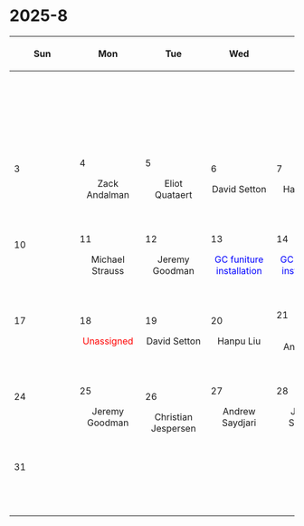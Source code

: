 # 2025-8

|<div style='max-width:100px;width:100px'><p>Sun</p></div>|<div style='max-width:100px;width:100px'><p>Mon</p></div>|<div style='max-width:100px;width:100px'><p>Tue</p></div>|<div style='max-width:100px;width:100px'><p>Wed</p></div>|<div style='max-width:100px;width:100px'><p>Thu</p></div>|<div style='max-width:100px;width:100px'><p>Fri</p></div>|<div style='max-width:100px;width:100px'><p>Sat</p></div>|
|:-:|:-:|:-:|:-:|:-:|:-:|:-:|
|<p><br/><br/></p> |<p><br/><br/></p> |<p><br/><br/></p> |<p><br/><br/></p> |<p><br/><br/></p> |<p align='left'>1</p><p>Jeremy Goodman<br/><br/></p>|<p align='left'>2</p><p><br/><br/></p>|
|<p align='left'>3</p><p><br/><br/></p>|<p align='left'>4</p><p>Zack Andalman<br/><br/></p>|<p align='left'>5</p><p>Eliot Quataert<br/><br/></p>|<p align='left'>6</p><p>David Setton<br/><br/></p>|<p align='left'>7</p><p>Hanpu Liu<br/><br/></p>|<p align='left'>8</p><p>Zack Gelles<br/><br/></p>|<p align='left'>9</p><p><br/><br/></p>|
|<p align='left'>10</p><p><br/><br/></p>|<p align='left'>11</p><p>Michael Strauss<br/><br/></p>|<p align='left'>12</p><p>Jeremy Goodman<br/><br/></p>|<p align='left'>13</p><p><span style='color:blue'>GC funiture installation</span><br/><br/></p>|<p align='left'>14</p><p><span style='color:blue'>GC funiture installation</span><br/><br/></p>|<p align='left'>15</p><p>Shaunak Modak<br/><br/></p>|<p align='left'>16</p><p><br/><br/></p>|
|<p align='left'>17</p><p><br/><br/></p>|<p align='left'>18</p><p><span style='color:red'>Unassigned</span><br/><br/></p>|<p align='left'>19</p><p>David Setton<br/><br/></p>|<p align='left'>20</p><p>Hanpu Liu<br/><br/></p>|<p align='left'>21</p><p>Zack Andalman<br/><br/></p>|<p align='left'>22</p><p>Michael Strauss<br/><br/></p>|<p align='left'>23</p><p><br/><br/></p>|
|<p align='left'>24</p><p><br/><br/></p>|<p align='left'>25</p><p>Jeremy Goodman<br/><br/></p>|<p align='left'>26</p><p>Christian<br/> Jespersen</p>|<p align='left'>27</p><p>Andrew Saydjari<br/><br/></p>|<p align='left'>28</p><p>James Sunseri<br/><br/></p>|<p align='left'>29</p><p>Shaunak Modak<br/><br/></p>|<p align='left'>30</p><p><br/><br/></p>|
|<p align='left'>31</p><p><br/><br/></p>|<p><br/><br/></p> |<p><br/><br/></p> |<p><br/><br/></p> |<p><br/><br/></p> |<p><br/><br/></p> |<p><br/><br/></p> |
